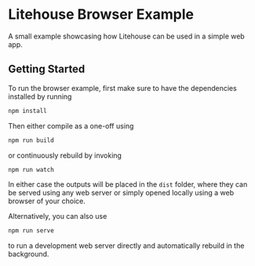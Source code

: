 # Litehouse Browser Example

A small example showcasing how Litehouse can be used in a simple web app.

## Getting Started

To run the browser example, first make sure to have the dependencies installed by running

```sh
npm install
```

Then either compile as a one-off using

```sh
npm run build
```

or continuously rebuild by invoking

```sh
npm run watch
```

In either case the outputs will be placed in the `dist` folder, where they can be served using any web server or simply opened locally using a web browser of your choice.

Alternatively, you can also use

```sh
npm run serve
```

to run a development web server directly and automatically rebuild in the background.
